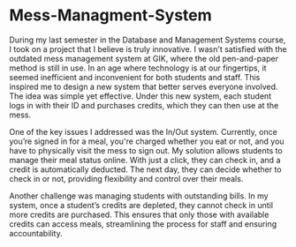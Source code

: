 # Mess-Managment-System
During my last semester in the Database and Management Systems course, I took on a project that I believe is truly innovative. I wasn't satisfied with the outdated mess management system at GIK, where the old pen-and-paper method is still in use. In an age where technology is at our fingertips, it seemed inefficient and inconvenient for both students and staff.
This inspired me to design a new system that better serves everyone involved. The idea was simple yet effective. Under this new system, each student logs in with their ID and purchases credits, which they can then use at the mess.

One of the key issues I addressed was the In/Out system. Currently, once you’re signed in for a meal, you're charged whether you eat or not, and you have to physically visit the mess to sign out. My solution allows students to manage their meal status online. With just a click, they can check in, and a credit is automatically deducted. The next day, they can decide whether to check in or not, providing flexibility and control over their meals.

Another challenge was managing students with outstanding bills. In my system, once a student’s credits are depleted, they cannot check in until more credits are purchased. This ensures that only those with available credits can access meals, streamlining the process for staff and ensuring accountability.
